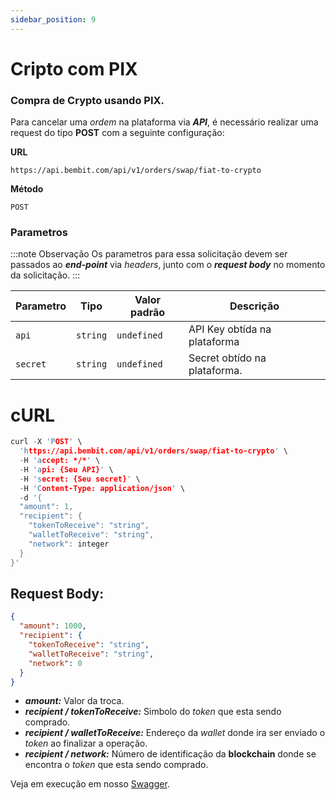 ```yaml
---
sidebar_position: 9
---
```


# Cripto com PIX

### Compra de Crypto usando PIX.

Para cancelar uma _ordem_ na plataforma via **_API_**, é necessário realizar uma request do tipo **POST** com a seguinte configuração:

**URL**

```
https://api.bembit.com/api/v1/orders/swap/fiat-to-crypto
```

**Método**

```
POST
```

### Parametros

:::note Observação
Os parametros para essa solicitação devem ser passados ao **_end-point_** via _headers_, junto com o **_request body_** no momento da solicitação.
:::

| Parametro | Tipo     | Valor padrão | Descrição                    |
| --------- | -------- | ------------ | ---------------------------- |
| `api`     | `string` | `undefined`  | API Key obtída na plataforma |
| `secret`  | `string` | `undefined`  | Secret obtído na plataforma. |

# cURL

```c
curl -X 'POST' \
  'https://api.bembit.com/api/v1/orders/swap/fiat-to-crypto' \
  -H 'accept: */*' \
  -H 'api: {Seu API}' \
  -H 'secret: {Seu secret}' \
  -H 'Content-Type: application/json' \
  -d '{
  "amount": 1,
  "recipient": {
    "tokenToReceive": "string",
    "walletToReceive": "string",
    "network": integer
  }
}'
```

## Request Body:

```json
{
  "amount": 1000,
  "recipient": {
    "tokenToReceive": "string",
    "walletToReceive": "string",
    "network": 0
  }
}
```

- **_amount:_** Valor da troca.
- **_recipient / tokenToReceive:_** Simbolo do *token* que esta sendo comprado.
- **_recipient / walletToReceive:_** Endereço da *wallet* donde ira ser enviado o *token* ao finalizar a operação.
- **_recipient / network:_** Número de identificação da **blockchain** donde se encontra o *token* que esta sendo comprado.

Veja em execução em nosso [Swagger](https://api.bembit.com/docs/#/Orders/post_orders_swap_fiat_to_crypto).
